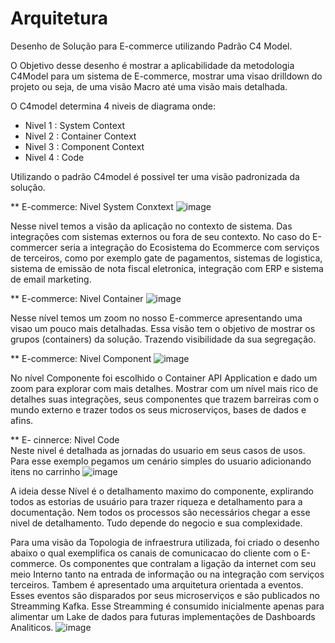 # Arquitetura

Desenho de Solução para E-commerce utilizando Padrão C4 Model. 

O Objetivo desse desenho é mostrar a aplicabilidade da metodologia C4Model para um sistema de E-commerce, mostrar uma visao drilldown do projeto ou seja, de uma visão Macro até uma visão mais detalhada. 

O C4model determina 4 niveis de diagrama onde: 
 - Nivel 1 : System Context 
 - Nivel 2 : Container Context 
 - Nivel 3 : Component Context 
 - Nivel 4 : Code  
  
Utilizando o padrão C4model é possivel ter uma visão padronizada da solução.

** E-commerce: Nivel System Conxtext
![image](https://user-images.githubusercontent.com/3699130/151564304-64ce8628-3970-48aa-b0c2-75cf6f309849.png)  

Nesse nivel temos a visão da aplicação no contexto de sistema. Das integrações com sistemas externos ou fora de seu contexto. No caso do E-commercer seria a integração do Ecosistema do Ecommerce com serviços de terceiros, como por exemplo gate de pagamentos, sistemas de logistica, sistema de emissão de nota fiscal eletronica, integração com ERP e sistema de email marketing.  

** E-commerce: Nivel Container 
![image](https://user-images.githubusercontent.com/3699130/151567267-da9e3e6d-e2a7-42a9-a372-5b27c18779c0.png)

Nesse nível temos um zoom no nosso E-commerce apresentando uma visao um pouco mais detalhadas. Essa visão tem o objetivo de mostrar os grupos (containers) da solução. Trazendo visibilidade da sua segregação. 

** E-commerce: Nivel Component 
![image](https://user-images.githubusercontent.com/3699130/151567739-4bbe38f4-4557-42f9-a5cd-32bf7e52f60e.png)

No nível Componente foi escolhido o Container API Application e dado um zoom para explorar com mais detalhes. Mostrar com um nível mais rico de detalhes suas integrações, seus componentes que trazem barreiras com o mundo externo e trazer todos os seus microserviços, bases de dados e afins. 

** E- cinnerce: Nivel Code  
Neste nivel é detalhada as jornadas do usuario em seus casos de usos. Para esse exemplo pegamos um cenário simples do usuario adicionando itens no carrinho 
![image](https://user-images.githubusercontent.com/3699130/151569580-1d1cb698-f639-4470-a18c-45b2ffe5e4b7.png)

A ideia desse Nível é o detalhamento maximo do componente, explirando todos as estorias de usuário para trazer riqueza e detalhamento para a documentação. Nem todos os processos são necessários chegar a esse nivel de detalhamento. Tudo depende do negocio e sua complexidade.  


Para uma visão da Topologia de infraestrura utilizada, foi criado o desenho abaixo o qual exemplifica os canais de comunicacao do cliente com o E-commerce. Os componentes que contralam a ligação da internet com seu meio Interno tanto na entrada de informação ou na integração com serviços terceiros. Tambem é apresentado uma arquitetura orientada a eventos. Esses eventos são disparados por seus microserviços e são publicados no Streamming Kafka. Esse Streamming é consumido inicialmente apenas para alimentar um Lake de dados para futuras implementações de Dashboards Analiticos. 
![image](https://user-images.githubusercontent.com/3699130/151570427-d85acaf8-2ba1-4181-aaf1-3223dd754d6f.png)





